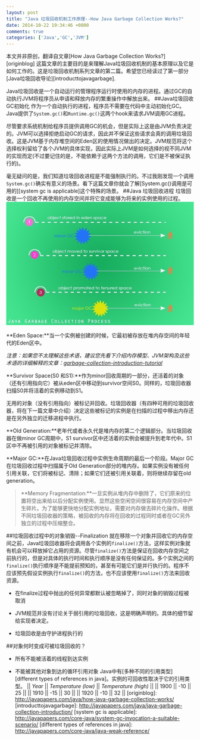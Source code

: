 ```yaml
---
layout: post
title: "Java 垃圾回收机制工作原理--How Java Garbage Collection Works?"
date: 2014-10-22 19:34:46 +0800
comments: true
categories: ['Java','GC','JVM']
---
```

本文并非原创，翻译自文章[How Java Garbage Collection Works?][originblog]
这篇文章的主要目的是来理解Java垃圾回收机制的基本原理以及它是如何工作的。这是垃圾回收机制系列文章的第二篇。希望您已经读过了第一部分[Java垃圾回收导论][introducttojavagarbage].

Java垃圾回收是一个自动运行的管理程序运行时使用的内存的进程。通过GC的自动执行JVM将程序员从申请和释放内存的繁重操作中解放出来。
##Java垃圾回收GC初始化
作为一个自动执行的进程，程序员不需要在代码中主动初始化GC。Java提供了`System.gc()`和`Runtime.gc()`这两个hook来请求JVM调用GC进程。

尽管要求系统机制给程序员提供调用GC的机会，但是实际上这是由JVM负责决定的。JVM可以选择拒绝启动GC的请求，因此并不保证这些请求会真的调用垃圾回收。这是JVM基于内存堆空间的Eden区的使用情况做出的决定。JVM规范将这个选择权利留给了各个JVM的具体实现，因此实际上JVM是如何选择的视不同JVM的实现而定(不过要记住的是，不能依赖于这两个方法的调用，它们是不被保证执行的)。

毫无疑问的是，我们知道垃圾回收进程是不能强制执行的。不过我刚发现一个调用`System.gc()`确实有意义的场景。看下这篇文章你就会了解[System.gc()调用是可用的][system gc is applicable]这个特殊的场景。
##Java 垃圾回收进程
垃圾回收是一个回收不再使用的内存空间并将它变成能够为将来的实例使用的过程。![java gc collection process3](/images/howjavaGCworks/Java-Garbage-Collection-Process3_thumb.jpg)

**Eden Space:**当一个实例被创建的时候，它最初被存放在堆内存空间的年轻代的Eden区中。

*注意：如果您不太理解这些术语，建议您先看下介绍内存模型、JVM架构及这些术语的详细解释的文章：[garbage-collection-introduction-tutorial][garbage collection toturial]*

**Survivor Space(S0 和S1):**作为minor回收周期的一部分，还活着的对象（还有引用指向它）被从eden区中移动到survivor空间S0。同样的，垃圾回收器扫描S0并将活着的实例移动到S1。

无用的对象（没有引用指向）被标记并回收。垃圾回收器（有四种可用的垃圾回收器，将在下一篇文章中介绍）决定这些被标记的实例是在扫描的过程中移出内存还是在另外独立的迁移进程中执行。

**Old Generation:**老年代或者永久代是堆内存的第二个逻辑部分。当垃圾回收器在做minor GC周期中，S1 survivor区中还活着的实例会被提升到老年代中。S1区中不再被引用的对象被标记并清除。

**Major GC:**在Java垃圾回收过程中实例生命周期的最后一个阶段。Major GC在垃圾回收过程中扫描属于Old Generation部分的堆内存。如果实例没有被任何引用关联，它们将被标记、清除；如果它们还被引用关联着，则将继续存留在old generation。

>**Memory Fragmentation:**一旦实例从堆内存中删除了，它们原来的位置将空出来给以后分配实例使用。显然这些空闲空间很容易在内存空间中产生碎片。为了能够更快地分配实例地址，需要对内存做去碎片化操作。根据不同垃圾回收器的策略，被回收的内存将在回收的过程同时或者在GC另外独立的过程中压缩整合。

##垃圾回收过程中的对象销毁--Finalization
就在移除一个对象并回收它的内存空间之前，Java垃圾回收器将会调用各个实例的`finalize()`方法，这样实例对象就有机会可以释放掉它占用的资源。尽管`finalize()`方法是保证在回收内存空间之前执行的，但是对具体的执行时间和执行顺序是没有任何保证的。多个实例之间的`finalize()`执行顺序是不能提前预知的，甚至有可能它们是并行执行的。程序不应该预先假设实例执行`finalize()`的方法，也不应该使用`finalize()`方法来回收资源。

+ 在finalize过程中抛出的任何异常都默认被忽略掉了，同时对象的销毁过程被取消
- JVM规范并没有讨论关于弱引用的垃圾回收，这是明确声明的。具体的细节留给实现者决定。
* 垃圾回收是由守护进程执行的

##对象何时变成可被垃圾回收的？
* 所有不能被活着的线程到达实例
+ 不能被其他对象到达的循环引用对象
Java中有[多种不同的引用类型][different types of references in java]。实例的可回收性取决于它的引用类型。
|| *Year* || *Temperature (low)* || *Temperature (high)* ||
|| 1900 || -10 || 25 ||
|| 1910 || -15 || 30 ||
|| 1920 || -10 || 32 ||
[originblog]: http://javapapers.com/java/how-java-garbage-collection-works/
[introducttojavagarbage]: http://javapapers.com/java/java-garbage-collection-introduction/
[system gc is applicable]: http://javapapers.com/core-java/system-gc-invocation-a-suitable-scenario/
[different types of references in java]: http://javapapers.com/core-java/java-weak-reference/

[garbage collection toturial]: http://javapapers.com/java/java-garbage-collection-introduction/
